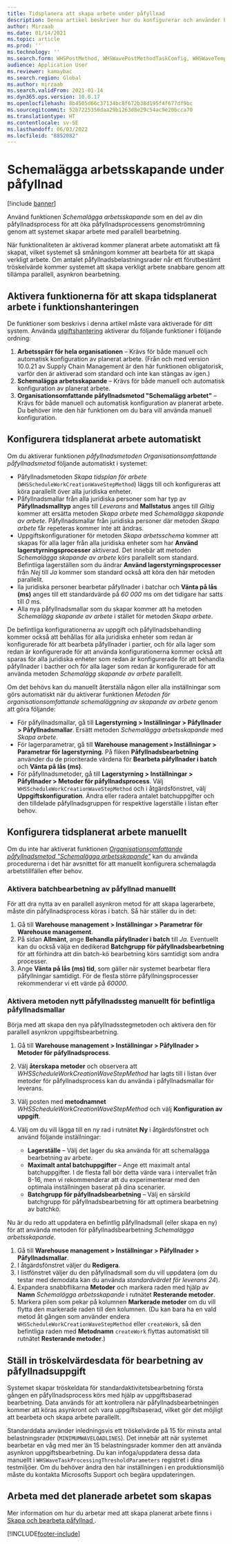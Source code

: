 ```yaml
---
title: Tidsplanera att skapa arbete under påfyllnad
description: Denna artikel beskriver hur du konfigurerar och använder bearbetningsmetoden Schemalägga arbetsskapande.
author: Mirzaab
ms.date: 01/14/2021
ms.topic: article
ms.prod: ''
ms.technology: ''
ms.search.form: WHSPostMethod, WHSWavePostMethodTaskConfig, WHSWaveTemplateTable, WHSParameters, WHSWaveTableListPage, WHSWorkTableListPage, WHSWorkTable, BatchJobEnhanced, WHSPlannedWorkOrder
audience: Application User
ms.reviewer: kamaybac
ms.search.region: Global
ms.author: mirzaab
ms.search.validFrom: 2021-01-14
ms.dyn365.ops.version: 10.0.17
ms.openlocfilehash: 8b4505d66c37134bc8f672b38d195f4f677df9bc
ms.sourcegitcommit: 52b7225350daa29b1263d8e29c54ac9e20bcca70
ms.translationtype: HT
ms.contentlocale: sv-SE
ms.lasthandoff: 06/03/2022
ms.locfileid: "8852082"
---
```

# <a name="schedule-work-creation-during-wave"></a>Schemalägga arbetsskapande under påfyllnad

[!include [banner](../../includes/banner.md)]

Använd funktionen *Schemalägga arbetsskapande* som en del av din påfyllnadsprocess för att öka påfyllnadsprocessens genomströmning genom att systemet skapar arbete med parallell bearbetning.

När funktionaliteten är aktiverad kommer planerat arbete automatiskt att få skapat, vilket systemet så småningom kommer att bearbeta för att skapa verkligt arbete. Om antalet påfyllnadsbelastningsrader når ett förutbestämt tröskelvärde kommer systemet att skapa verkligt arbete snabbare genom att tillämpa parallell, asynkron bearbetning.

## <a name="turn-on-the-scheduled-work-creation-features-in-feature-management"></a>Aktivera funktionerna för att skapa tidsplanerat arbete i funktionshanteringen

De funktioner som beskrivs i denna artikel måste vara aktiverade för ditt system. Använda [utgiftshantering](../../fin-ops-core/fin-ops/get-started/feature-management/feature-management-overview.md) aktiverar du följande funktioner i följande ordning:

1. **Arbetsspärr för hela organisationen** – Krävs för både manuell och automatisk konfiguration av planerat arbete. (Från och med version 10.0.21 av Supply Chain Management är den här funktionen obligatorisk, varför den är aktiverad som standard och inte kan stängas av igen.)
1. **Schemalägga arbetsskapande** – Krävs för både manuell och automatisk konfiguration av planerat arbete.
1. **Organisationsomfattande påfyllnadsmetod "Schemalägg arbetet"** – Krävs för både manuell och automatisk konfiguration av planerat arbete. Du behöver inte den här funktionen om du bara vill använda manuell konfiguration.

<a name="Auto-enable-schedule-work-creation"></a>

## <a name="automatically-configure-scheduled-work-creation"></a>Konfigurera tidsplanerat arbete automatiskt

Om du aktiverar funktionen *påfyllnadsmetoden Organisationsomfattande påfyllnadsmetod* följande automatiskt i systemet:

- Påfyllnadsmetoden *Skapa tidsplan för arbete* (`WHSScheduleWorkCreationWaveStepMethod`) läggs till och konfigureras att köra parallellt över alla juridiska enheter.
- Påfyllnadsmallar från alla juridiska personer som har typ av **Påfyllnadsmalltyp** anges till *Leverans* and **Mallstatus** anges till *Giltig* kommer att ersätta metoden *Skapa arbete* med *Schemalägga skapande av arbete*. Påfyllnadsmallar från juridiska personer där metoden *Skapa arbete* får repeteras kommer inte att ändras.
- Uppgiftskonfigurationer för metoden *Skapa arbetsschema* kommer att skapas för alla lager från alla juridiska enheter som har **Använd lagerstyrningsprocesser** aktiverad. Det innebär att metoden *Schemalägga skapande av arbete* körs parallellt som standard. Befintliga lagerställen som du ändrar **Använd lagerstyrningsprocesser** från *Nej* till *Ja* kommer som standard också att köra den här metoden parallellt.
- lla juridiska personer bearbetar påfyllnader i batchar och **Vänta på lås (ms)** anges till ett standardvärde på *60 000* ms om det tidigare har satts till *0* ms.
- Alla nya påfyllnadsmallar som du skapar kommer att ha metoden *Schemalägg skapande av arbete* i stället för metoden *Skapa arbete*.

De befintliga konfigurationerna av uppgift och påfyllnadsbehandling kommer också att behållas för alla juridiska enheter som redan är konfigurerade för att bearbeta påfyllnader i partier, och för alla lager som redan är konfigurerade för att använda konfigurationerna kommer också att sparas för alla juridiska enheter som redan är konfigurerade för att behandla påfyllnader i bacther och för alla lager som redan är konfigurerade för att använda metoden *Schemalägg skapande av arbete* parallellt.

Om det behövs kan du manuellt återställa någon eller alla inställningar som görs automatiskt när du aktiverar funktionen *Metoden för organisationsomfattande schemaläggning av skapande av arbete* genom att göra följande:

- För påfyllnadsmallar, gå till **Lagerstyrning \> Inställningar \> Påfyllnader \> Påfyllnadsmallar**. Ersätt metoden *Schemalägga arbetsskapande* med *Skapa arbete*.
- För lagerparametrar, gå till **Warehouse management \> Inställningar \> Parametrar för lagerstyrning**. På fliken **Påfyllnadsbearbetning** använder du de prioriterade värdena för **Bearbeta påfyllnader i batch** och **Vänta på lås (ms)**.
- För påfyllnadsmetoder, gå till **Lagerstyrning \> Inställningar \> Påfyllnader \> Metoder för påfyllnadsprocess**. Välj `WHSScheduleWorkCreationWaveStepMethod` och i åtgärdsfönstret, välj **Uppgiftskonfiguration**. Ändra eller radera antalet batchuppgifter och den tilldelade påfyllnadsgruppen för respektive lagerställe i listan efter behov.

## <a name="manually-configure-scheduled-work-creation"></a>Konfigurera tidsplanerat arbete manuellt

Om du inte har aktiverat funktionen [*Organisationsomfattande påfyllnadsmetod "Schemalägga arbetsskapande"*](#Auto-enable-schedule-work-creation) kan du använda procedurerna i det här avsnittet för att manuellt konfigurera schemalagda arbetstillfällen efter behov.

### <a name="manually-enable-batch-processing-of-waves"></a>Aktivera batchbearbetning av påfyllnad manuellt

För att dra nytta av en parallell asynkron metod för att skapa lagerarbete, måste din påfyllnadsprocess köras i batch. Så här ställer du in det:

1. Gå till **Warehouse management \> Inställningar \> Parametrar för Warehouse management**.
1. På sidan **Allmänt**, ange **Behandla påfyllnader i batch** till *Ja*. Eventuellt kan du också välja en dedikerad **Batchgrupp för påfyllnadsbearbetning** för att förhindra att din batch-kö bearbetning körs samtidigt som andra processer.
1. Ange **Vänta på lås (ms) tid**, som gäller när systemet bearbetar flera påfyllningar samtidigt. För de flesta större påfyllningsprocesser rekommenderar vi ett värde på *60000*.

### <a name="manually-enable-the-new-wave-step-method-for-existing-wave-templates"></a>Aktivera metoden nytt påfyllnadssteg manuellt för befintliga påfyllnadsmallar

Börja med att skapa den nya påfyllnadsstegmetoden och aktivera den för parallell asynkron uppgiftsbearbetning.

1. Gå till **Warehouse management \> Inställningar \> Påfyllnader \> Metoder för påfyllnadsprocess**.
1. Välj **återskapa metoder** och observera att *WHSScheduleWorkCreationWaveStepMethod* har lagts till i listan över metoder för påfyllnadsprocess kan du använda i påfyllnadsmallar för leverans.
1. Välj posten med **metodnamnet** *WHSScheduleWorkCreationWaveStepMethod* och välj **Konfiguration av uppgift**.
1. Välj om du vill lägga till en ny rad i rutnätet **Ny** i åtgärdsfönstret och använd följande inställningar:

    - **Lagerställe** – Välj det lager du ska använda för att schemalägga bearbetning av arbete.
    - **Maximalt antal batchuppgifter** – Ange ett maximalt antal batchuppgifter. I de flesta fall bör detta värde vara i intervallet från 8-16, men vi rekommenderar att du experimenterar med den optimala inställningen baserat på dina scenarier.
    - **Batchgrupp för påfyllnadsbearbetning** – Välj en särskild batchgrupp för påfyllnadsbearbetning för att optimera bearbetning av batchkö.

Nu är du redo att uppdatera en befintlig påfyllnadsmall (eller skapa en ny) för att använda metoden för påfyllnadsbearbetning *Schemalägga arbetsskapande*.

1. Gå till **Warehouse management \> Inställningar \> Påfyllnader \> Påfyllnadsmallar**.
1. I åtgärdsfönstret väljer du **Redigera**.
1. I listfönstret väljer du den påfyllnadsmall som du vill uppdatera (om du testar med demodata kan du använda *standardvärdet för leverans 24*).
1. Expandera snabbflikarna **Metoder** och markera raden med hjälp av **Namn** *Schemalägga arbetsskapande* i rutnätet **Resterande metoder**.
1. Markera pilen som pekar på kolumnen **Markerade metoder** om du vill flytta den markerade raden till den kolumnen. (Du kan bara ha en vald metod åt gången som använder endera `WHSScheduleWorkCreationWaveStepMethod` eller `createWork`, så den befintliga raden med **Metodnamn** `createWork` flyttas automatiskt till rutnätet **Resterande metoder**.)

## <a name="set-wave-task-processing-threshold-data"></a>Ställ in tröskelvärdesdata för bearbetning av påfyllnadsuppgift

Systemet skapar tröskeldata för standardaktivitetsbearbetning första gången en påfyllnadsprocess körs med hjälp av uppgiftsbaserad bearbetning. Data används för att kontrollera när påfyllnadsbearbetningen kommer att köras asynkront och vara uppgiftsbaserad, vilket gör det möjligt att bearbeta och skapa arbete parallellt.

Standarddata använder inledningsvis ett tröskelvärde på 15 för minsta antal belastningsrader (`MINIMUMWAVELOADLINES`). Det innebär att när systemet bearbetar en våg med mer än 15 belastningsrader kommer den att använda asynkron uppgiftsbearbetning. Du kan infoga/uppdatera dessa data manuellt i `WHSWaveTaskProcessingThresholdParameters` registret i dina testmiljöer. Om du behöver ändra den här inställningen i en produktionsmiljö måste du kontakta Microsofts Support och begära uppdateringen.

## <a name="work-with-the-scheduled-work-creation"></a>Arbeta med det planerade arbetet som skapas

Mer information om hur du arbetar med att skapa planerat arbete finns i [Skapa och bearbeta påfyllnad ](wave-processing.md). 


[!INCLUDE[footer-include](../../includes/footer-banner.md)]
